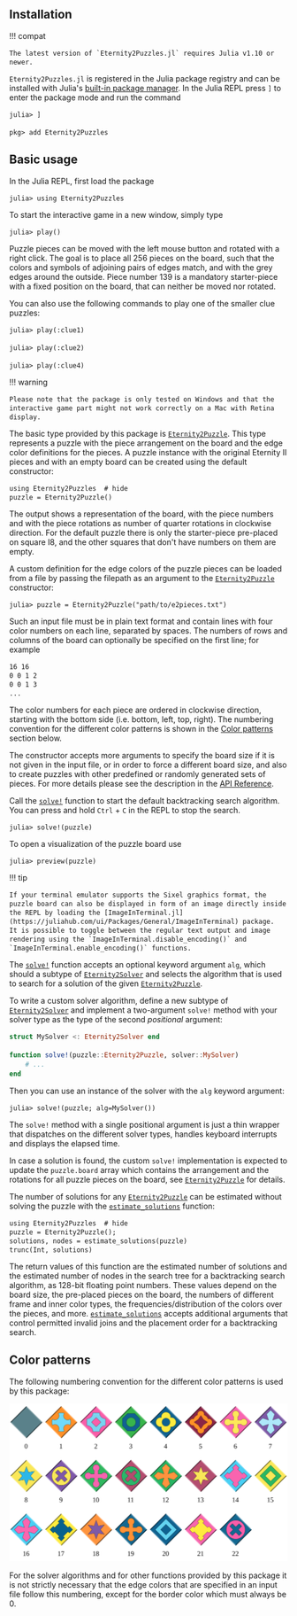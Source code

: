 ## Installation

!!! compat

    The latest version of `Eternity2Puzzles.jl` requires Julia v1.10 or newer.

`Eternity2Puzzles.jl` is registered in the Julia package registry and can be installed with Julia's [built-in package manager](https://pkgdocs.julialang.org/).
In the Julia REPL press `]` to enter the package mode and run the command

```julia-repl
julia> ]

pkg> add Eternity2Puzzles
```


## Basic usage

In the Julia REPL, first load the package

```julia-repl
julia> using Eternity2Puzzles
```

To start the interactive game in a new window, simply type

```julia-repl
julia> play()
```

Puzzle pieces can be moved with the left mouse button and rotated with a right click.
The goal is to place all 256 pieces on the board, such that the colors and symbols of adjoining pairs of edges match, and with the grey edges around the outside.
Piece number 139 is a mandatory starter-piece with a fixed position on the board, that can neither be moved nor rotated.

You can also use the following commands to play one of the smaller clue puzzles:

```julia-repl
julia> play(:clue1)

julia> play(:clue2)

julia> play(:clue4)
```

!!! warning

    Please note that the package is only tested on Windows and that the interactive game part might not work correctly on a Mac with Retina display.

The basic type provided by this package is [`Eternity2Puzzle`](@ref).
This type represents a puzzle with the piece arrangement on the board and the edge color definitions for the pieces.
A puzzle instance with the original Eternity II pieces and with an empty board can be created using the default constructor:

```@repl
using Eternity2Puzzles  # hide
puzzle = Eternity2Puzzle()
```

The output shows a representation of the board, with the piece numbers and with the piece rotations as number of quarter rotations in clockwise direction.
For the default puzzle there is only the starter-piece pre-placed on square I8, and the other squares that don't have numbers on them are empty.

A custom definition for the edge colors of the puzzle pieces can be loaded from a file by passing the filepath as an argument to the [`Eternity2Puzzle`](@ref) constructor:

```julia-repl
julia> puzzle = Eternity2Puzzle("path/to/e2pieces.txt")
```

Such an input file must be in plain text format and contain lines with four color numbers on each line, separated by spaces.
The numbers of rows and columns of the board can optionally be specified on the first line; for example

```
16 16
0 0 1 2
0 0 1 3
...
```

The color numbers for each piece are ordered in clockwise direction, starting with the bottom side (i.e. bottom, left, top, right).
The numbering convention for the different color patterns is shown in the [Color patterns](@ref) section below.

The constructor accepts more arguments to specify the board size if it is not given in the input file, or in order to force a different board size, and also to create puzzles with other predefined or randomly generated sets of pieces.
For more details please see the description in the [API Reference](@ref).

Call the [`solve!`](@ref) function to start the default backtracking search algorithm.
You can press and hold `Ctrl` + `C` in the REPL to stop the search.

```julia-repl
julia> solve!(puzzle)
```

To open a visualization of the puzzle board use

```julia-repl
julia> preview(puzzle)
```

!!! tip

    If your terminal emulator supports the Sixel graphics format, the puzzle board can also be displayed in form of an image directly inside the REPL by loading the [ImageInTerminal.jl](https://juliahub.com/ui/Packages/General/ImageInTerminal) package.
    It is possible to toggle between the regular text output and image rendering using the `ImageInTerminal.disable_encoding()` and `ImageInTerminal.enable_encoding()` functions.

The [`solve!`](@ref) function accepts an optional keyword argument `alg`, which should a subtype of [`Eternity2Solver`](@ref) and selects the algorithm that is used to search for a solution of the given [`Eternity2Puzzle`](@ref).

To write a custom solver algorithm, define a new subtype of [`Eternity2Solver`](@ref) and implement a two-argument `solve!` method with your solver type as the type of the second *positional* argument:

```julia
struct MySolver <: Eternity2Solver end

function solve!(puzzle::Eternity2Puzzle, solver::MySolver)
    # ...
end
```

Then you can use an instance of the solver with the `alg` keyword argument:

```julia-repl
julia> solve!(puzzle; alg=MySolver())
```

The `solve!` method with a single positional argument is just a thin wrapper that dispatches on the different solver types, handles keyboard interrupts and displays the elapsed time.

In case a solution is found, the custom `solve!` implementation is expected to update the `puzzle.board` array which contains the arrangement and the rotations for all puzzle pieces on the board, see [`Eternity2Puzzle`](@ref) for details.

The number of solutions for any [`Eternity2Puzzle`](@ref) can be estimated without solving the puzzle with the [`estimate_solutions`](@ref) function:

```@repl
using Eternity2Puzzles  # hide
puzzle = Eternity2Puzzle();
solutions, nodes = estimate_solutions(puzzle)
trunc(Int, solutions)
```

The return values of this function are the estimated number of solutions and the estimated number of nodes in the search tree for a backtracking search algorithm, as 128-bit floating point numbers.
These values depend on the board size, the pre-placed pieces on the board, the numbers of different frame and inner color types, the frequencies/distribution of the colors over the pieces, and more.
[`estimate_solutions`](@ref) accepts additional arguments that control permitted invalid joins and the placement order for a backtracking search.


## Color patterns

The following numbering convention for the different color patterns is used by this package:

![Color patterns](assets/color_patterns.svg)

For the solver algorithms and for other functions provided by this package it is not strictly necessary that the edge colors that are specified in an input file follow this numbering, except for the border color which must always be 0.
